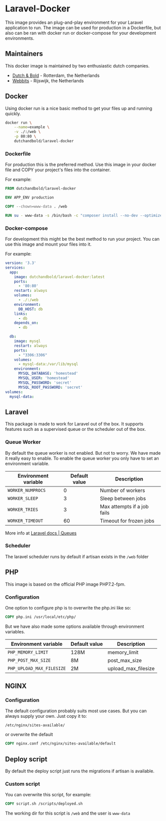 # Laravel-Docker

This image provides an plug-and-play environment for your Laravel application to run.
The image can be used for production in a Dockerfile, but also can be ran with docker run or docker-compose for 
your development environments.

## Maintainers

This docker image is maintained by two enthusiastic dutch companies.
- [Dutch & Bold](https://www.dutchandbold.com) - Rotterdam, the Netherlands
- [Webbits](https://www.webbits.nl) - Rijswijk, the Netherlands

## Docker

Using docker run is a nice basic method to get your files up and running quickly.

```bash
docker run \
    --name=example \
    -v ./:/web \
    -p 80:80 \
    dutchandbold/laravel-docker
```

### Dockerfile

For production this is the preferred method. Use this image in your docker file and COPY your project's files into 
the container.

For example:

```dockerfile
FROM dutchandbold/laravel-docker

ENV APP_ENV production

COPY --chown=www-data . /web

RUN su - www-data -s /bin/bash -c "composer install --no-dev --optimize-autoloader --no-interaction -d /web"
```

### Docker-compose

For development this might be the best method to run your project. You can use this image and mount your files into it.

For example:
```yaml
version: '3.3'
services:
  app:
    image: dutchandbold/laravel-docker:latest
    ports:
      - '80:80'
    restart: always
    volumes:
      - ./:/web
    environment:
      DB_HOST: db
    links:
      - db
    depends_on:
      - db

  db:
    image: mysql
    restart: always
    ports:
      - "3306:3306"
    volumes:
      - mysql-data:/var/lib/mysql
    environment:
      MYSQL_DATABASE: 'homestead'
      MYSQL_USER: 'homestead'
      MYSQL_PASSWORD: 'secret'
      MYSQL_ROOT_PASSWORD: 'secret'
volumes:
  mysql-data:
```

## Laravel

This package is made to work for Laravel out of the box. It supports features such as a supervised queue or
the scheduler out of the box.

### Queue Worker

By default the queue worker is not enabled. But not to worry. We have made it really easy to enable.
To enable the queue worker you only have to set an environment variable.

|Environment variable|Default value|Description                |
|--------------------|-------------|---------------------------|
|`WORKER_NUMPROCS`   |0            |Number of workers          |
|`WORKER_SLEEP`      |3            |Sleep between jobs         |
|`WORKER_TRIES`      |3            |Max attempts if a job fails|
|`WORKER_TIMEOUT`    |60           |Timeout for frozen jobs    |

More info at [Laravel docs | Queues](https://laravel.com/docs/5.6/queues)

### Scheduler

The laravel scheduler runs by default if artisan exists in the `/web` folder

## PHP

This image is based on the official PHP image PHP7.2-fpm.

### Configuration

One option to configure php is to overwrite the php.ini like so:

```dockerfile
COPY php.ini /usr/local/etc/php/
```

But we have also made some options available through environment variables.

|Environment variable     |Default value|Description                |
|-------------------------|-------------|---------------------------|
|`PHP_MEMORY_LIMIT`       |128M         |memory_limit               |
|`PHP_POST_MAX_SIZE`      |8M           |post_max_size              |
|`PHP_UPLOAD_MAX_FILESIZE`|2M           |upload_max_filesize        |

## NGINX

### Configuration

The default configuration probably suits most use cases. But you can always supply your own. Just copy it to:
```
/etc/nginx/sites-available/
```
or overwrite the default
```dockerfile
COPY nginx.conf /etc/nginx/sites-available/default
```

## Deploy script

By default the deploy script just runs the migrations if artisan is available. 

### Custom script

You can overwrite this script, for example:

```dockerfile
COPY script.sh /scripts/deployed.sh
```

The working dir for this script is `/web` and the user is `www-data`